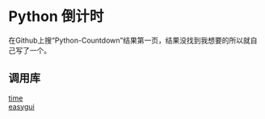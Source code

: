 # Python 倒计时
在Github上搜“Python-Countdown”结果第一页，结果没找到我想要的所以就自己写了一个。

## 调用库
[time](https://pypi.org/project/time/)  
[easygui](https://github.com/robertlugg/easygui)
